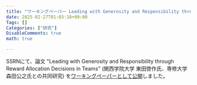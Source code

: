 ```yaml
---
title: "ワーキングペーパー Leading with Generosity and Responsibility through Reward Allocation Decisions in Teams を公開しました"
date: 2025-02-27T01:03:18+09:00
Tags: []
Categories: ["研究"]
DisableComments: true
math: true

---
```


SSRNにて、論文 "Leading with Generosity and Responsibility through Reward Allocation Decisions in Teams" (関西学院大学 東田啓作氏、専修大学 森田公之氏との共同研究) を[ワーキングペーパーとして公開](https://papers.ssrn.com/abstract=5146087)しました。
